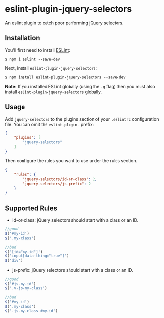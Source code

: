 # eslint-plugin-jquery-selectors

An eslint plugin to catch poor performing jQuery selectors.

## Installation

You'll first need to install [ESLint](http://eslint.org):

```
$ npm i eslint --save-dev
```

Next, install `eslint-plugin-jquery-selectors`:

```
$ npm install eslint-plugin-jquery-selectors --save-dev
```

**Note:** If you installed ESLint globally (using the `-g` flag) then you must also install `eslint-plugin-jquery-selectors` globally.

## Usage

Add `jquery-selectors` to the plugins section of your `.eslintrc` configuration file. You can omit the `eslint-plugin-` prefix:

```json
{
    "plugins": [
        "jquery-selectors"
    ]
}
```


Then configure the rules you want to use under the rules section.

```json
{
    "rules": {
        "jquery-selectors/id-or-class": 2,
        "jquery-selectors/js-prefix": 2
    }
}
```

## Supported Rules

* id-or-class: jQuery selectors should start with a class or an ID.

```javascript
//good
$('#my-id')
$('.my-class')

//bad
$('[id="my-id"]')
$('input[data-thing="true"]')
$('div')
```

* js-prefix: jQuery selectors should start with a class or an ID.

```javascript
//good
$('#js-my-id')
$('.v-js-my-class')

//bad
$('#my-id')
$('.my-class')
$('.js-my-class #my-id')
```

